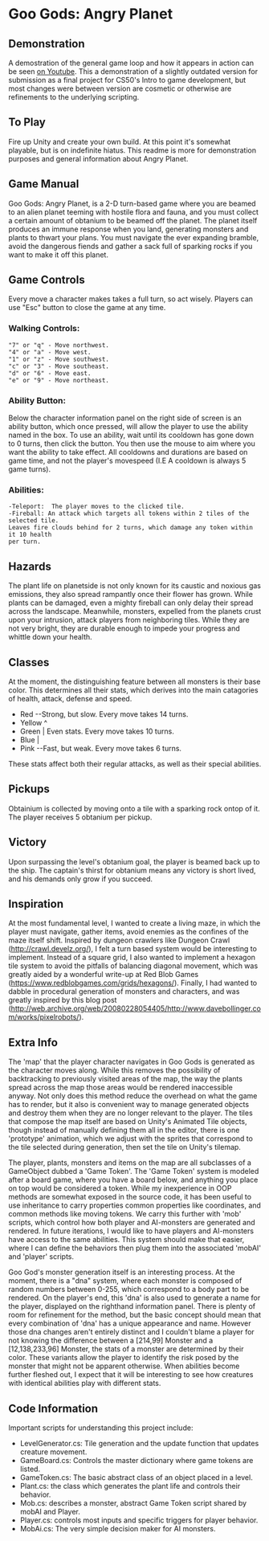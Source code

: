 # Goo Gods: Angry Planet

## Demonstration
A demostration of the general game loop and how it appears in action can be seen [on Youtube](https://youtu.be/63PGYSQRtuU).  This a demonstration of a slightly outdated version for submission as a final project for CS50's Intro to game development, but most changes were between version are cosmetic or otherwise are refinements to the underlying scripting.

## To Play
Fire up Unity and create your own build.  At this point it's somewhat playable, but is on indefinite hiatus.  This readme is more for demonstration purposes and
general information about Angry Planet.

## Game Manual

Goo Gods: Angry Planet, is a 2-D turn-based game where you are beamed to an alien planet teeming with hostile flora and fauna, and you must collect a certain amount of obtanium to be beamed off the planet. The planet itself produces an immune response when you land, generating monsters and plants to thwart your plans. You must navigate the ever expanding bramble, avoid the dangerous fiends and gather a sack full of sparking rocks if you want to make it off this planet.

## Game Controls

Every move a character makes takes a full turn, so act wisely. Players can use "Esc" button to close the game at any time.

### Walking Controls:
    "7" or "q" - Move northwest.
    "4" or "a" - Move west.
    "1" or "z" - Move southwest.
    "c" or "3" - Move southeast.
    "d" or "6" - Move east.
    "e" or "9" - Move northeast.

### Ability Button:

Below the character information panel on the right side of screen is an ability button, which once pressed, will allow the player to use the ability named in the box. To use an ability, wait until its cooldown has gone down to 0 turns, then click the button. You then use the mouse to aim where you want the ability to take effect. All cooldowns and durations are based on game time, and not the player's movespeed (I.E A cooldown is always 5 game turns).

### Abilities:
    -Teleport:  The player moves to the clicked tile.
    -Fireball: An attack which targets all tokens within 2 tiles of the selected tile.
    Leaves fire clouds behind for 2 turns, which damage any token within it 10 health
    per turn.

## Hazards

The plant life on planetside is not only known for its caustic and noxious gas emissions, they also spread rampantly once their flower has grown. While plants can be damaged, even a mighty fireball can only delay their spread across the landscape. Meanwhile, monsters, expelled from the planets crust upon your intrusion, attack players from neighboring tiles. While they are not very bright, they are durable enough to impede your progress and whittle down your health.

## Classes

At the moment, the distinguishing feature between all monsters is their base color. This determines all their stats, which derives into the main catagories of health, attack, defense and speed.

* Red --Strong, but slow. Every move takes 14 turns.
* Yellow ^
* Green | Even stats. Every move takes 10 turns.
* Blue |
* Pink --Fast, but weak. Every move takes 6 turns.

These stats affect both their regular attacks, as well as their special abilities.

## Pickups

Obtainium is collected by moving onto a tile with a sparking rock ontop of it. The player receives 5 obtanium per pickup.

## Victory

Upon surpassing the level's obtanium goal, the player is beamed back up to the ship. The captain's thirst for obtanium means any victory is short lived, and his demands only grow if you succeed.

## Inspiration

At the most fundamental level, I wanted to create a living maze, in which the player must navigate, gather items, avoid enemies as the confines of the maze itself shift. Inspired by dungeon crawlers like Dungeon Crawl (http://crawl.develz.org/), I felt a turn based system would be interesting to implement. Instead of a square grid, I also wanted to implement a hexagon tile system to avoid the pitfalls of balancing diagonal movement, which was greatly aided by a wonderful write-up at Red Blob Games (https://www.redblobgames.com/grids/hexagons/). Finally, I had wanted to dabble in procedural generation of monsters and characters, and was greatly inspired by this blog post (http://web.archive.org/web/20080228054405/http://www.davebollinger.com/works/pixelrobots/).

## Extra Info
The 'map' that the player character navigates in Goo Gods is generated as the character moves along.
While this removes the possibility of backtracking to previously visited areas of the map, the way the plants spread across the map those areas would be rendered inaccessible anyway. Not only does this method reduce the overhead on what the game has to render, but it also is convenient way to manage generated objects and destroy them when they are no longer relevant to the player. The tiles that compose the map itself are based on Unity's Animated Tile objects, though instead of manually defining them all in the editor, there is one 'prototype' animation, which we adjust with the sprites that correspond to the tile selected during generation, then set the tile on Unity's tilemap.

The player, plants, monsters and items on the map are all subclasses of a GameObject dubbed a 'Game Token'. The 'Game Token' system is modeled after a board game, where you have a board below, and anything you place on top would be considered a token. While my inexperience in OOP methods are somewhat exposed in the source code, it has been useful to use inheritance to carry properties common properties like coordinates, and common methods like moving tokens. We carry this further with 'mob' scripts, which control how both player and AI-monsters are generated and rendered. In future iterations, I would like to have players and AI-monsters have access to the same abilities. This system should make that easier, where I can define the behaviors then plug them into the associated 'mobAI' and 'player' scripts.

Goo God's monster generation itself is an interesting process. At the moment, there is a "dna" system, where each monster is composed of random numbers between 0-255, which correspond to a body part to be rendered. On the player's end, this 'dna' is also used to generate a name for the player, displayed on the righthand information panel. There is plenty of room for refinement for the method, but the basic concept should mean that every combination of 'dna' has a unique appearance and name. However those dna changes aren't entirely distinct and I couldn't blame a player for not knowing the difference between a [214,99] Monster and a [12,138,233,96] Monster, the stats of a monster are determined by their color. These variants allow the player to identify the risk posed by the monster that might not be apparent otherwise. When abilities become further fleshed out, I expect that it will be interesting to see how creatures with identical abilities play with different stats.

## Code Information

Important scripts for understanding this project include:

* LevelGenerator.cs: Tile generation and the update function that updates creature movement.
* GameBoard.cs: Controls the master dictionary where game tokens are listed.
* GameToken.cs: The basic abstract class of an object placed in a level.
* Plant.cs: the class which generates the plant life and controls their behavior.
* Mob.cs: describes a monster, abstract Game Token script shared by mobAI and Player.
* Player.cs: controls most inputs and specific triggers for player behavior.
* MobAi.cs: The very simple decision maker for AI monsters.
